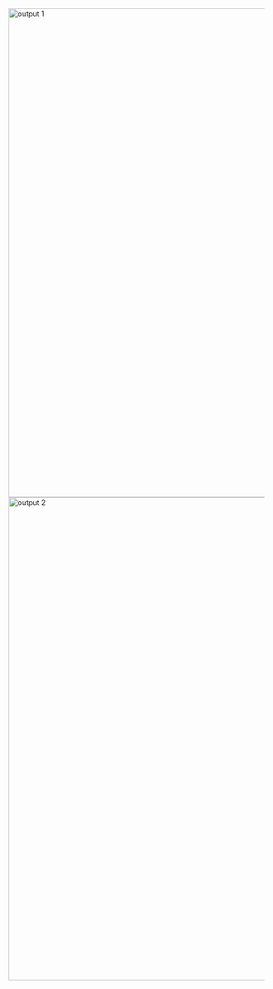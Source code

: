 <img width="960" alt="output 1" src="https://user-images.githubusercontent.com/101174057/168288432-310a8977-c2a3-4406-aa5a-d27bbd46ee76.png">

<img width="949" alt="output 2" src="https://user-images.githubusercontent.com/101174057/168288466-0b5bd42a-2ab3-478d-a628-a5c30281ee2f.png">
